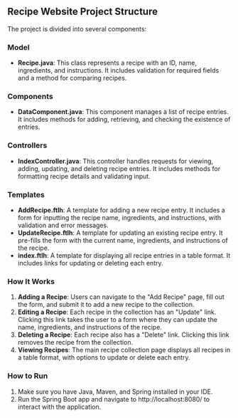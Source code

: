 ## Recipe Website Project Structure

The project is divided into several components:

### **Model**

- **Recipe.java**: This class represents a recipe with an ID, name, ingredients, and instructions. It includes validation for required fields and a method for comparing recipes.

### **Components**

- **DataComponent.java**: This component manages a list of recipe entries. It includes methods for adding, retrieving, and checking the existence of entries.

### **Controllers**

- **IndexController.java**: This controller handles requests for viewing, adding, updating, and deleting recipe entries. It includes methods for formatting recipe details and validating input.

### **Templates**

- **AddRecipe.ftlh**: A template for adding a new recipe entry. It includes a form for inputting the recipe name, ingredients, and instructions, with validation and error messages.
- **UpdateRecipe.ftlh**: A template for updating an existing recipe entry. It pre-fills the form with the current name, ingredients, and instructions of the recipe.
- **index.ftlh**: A template for displaying all recipe entries in a table format. It includes links for updating or deleting each entry.

### **How It Works**

1. **Adding a Recipe**: Users can navigate to the "Add Recipe" page, fill out the form, and submit it to add a new recipe to the collection.
2. **Editing a Recipe**: Each recipe in the collection has an "Update" link. Clicking this link takes the user to a form where they can update the name, ingredients, and instructions of the recipe.
3. **Deleting a Recipe**: Each recipe also has a "Delete" link. Clicking this link removes the recipe from the collection.
4. **Viewing Recipes**: The main recipe collection page displays all recipes in a table format, with options to update or delete each entry.

### **How to Run**

1. Make sure you have Java, Maven, and Spring installed in your IDE.
2. Run the Spring Boot app and navigate to http://localhost:8080/ to interact with the application.
